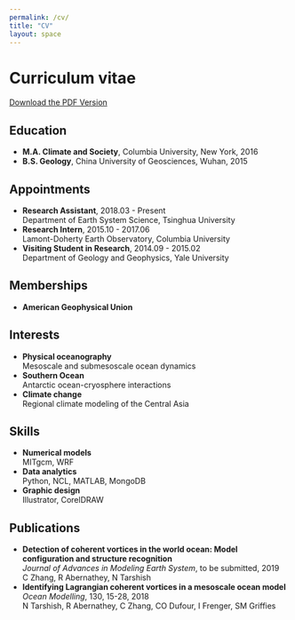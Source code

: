 ```yaml
---
permalink: /cv/
title: "CV"
layout: space
---
```

# Curriculum vitae

[Download the PDF Version](https://ci-zhang.github.io/files/cv.pdf)

## Education
*  **M.A. Climate and Society**, Columbia University, New York, 2016
*  **B.S. Geology**, China University of Geosciences, Wuhan, 2015

## Appointments
*  **Research Assistant**, 2018.03 - Present  
   Department of Earth System Science, Tsinghua University
*  **Research Intern**, 2015.10 - 2017.06  
   Lamont-Doherty Earth Observatory, Columbia University
*  **Visiting Student in Research**, 2014.09 - 2015.02  
   Department of Geology and Geophysics, Yale University

## Memberships
*  **American Geophysical Union**

## Interests
*  **Physical oceanography**  
      Mesoscale and submesoscale ocean dynamics
*  **Southern Ocean**  
      Antarctic ocean-cryosphere interactions
*  **Climate change**  
      Regional climate modeling of the Central Asia

## Skills
*  **Numerical models**  
   MITgcm, WRF
*  **Data analytics**  
   Python, NCL, MATLAB, MongoDB
*  **Graphic design**  
   Illustrator, CorelDRAW

## Publications
*  **Detection of coherent vortices in the world ocean: Model configuration and structure recognition**  
   *Journal of Advances in Modeling Earth System*, to be submitted, 2019  
   C Zhang, R Abernathey, N Tarshish
*  **Identifying Lagrangian coherent vortices in a mesoscale ocean model**  
   *Ocean Modelling*, 130, 15-28, 2018  
   N Tarshish, R Abernathey, C Zhang, CO Dufour, I Frenger, SM Griffies
